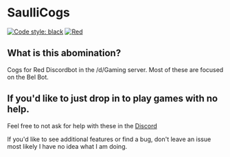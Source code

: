 # SaulliCogs
[![Code style: black](https://img.shields.io/badge/code%20style-black-000000.svg)](https://github.com/ambv/black) 
[![Red](https://img.shields.io/badge/Red-DiscordBot-red.svg)](https://github.com/Cog-Creators/Red-DiscordBot/tree/V3/develop) 


## What is this abomination?

Cogs for Red Discordbot in the /d/Gaming server. Most of these are focused on the Bel Bot.

## If you'd like to just drop in to play games with no help.

Feel free to not ask for help with these in the [Discord](https://discord.gg/gaming)

If you'd like to see additional features or find a bug, don't leave an issue
most likely I have no idea what I am doing.
